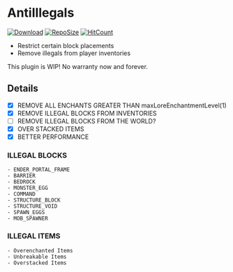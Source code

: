 # AntiIllegals

[![Download](https://img.shields.io/github/downloads/zeroBzeroT/AntiIllegals/latest/total.svg?label=download%20latest&style=popout-square)](https://github.com/blockparole/AntiSpeed/releases/latest)
[![RepoSize](https://img.shields.io/github/languages/code-size/zeroBzeroT/AntiIllegals.svg?label=repo%20size&style=popout-square)](https://github.com/blockparole/AntiSpeed)
[![HitCount](http://hits.dwyl.com/bierdosenhalter/AntiIllegals.svg)](https://github.com/blockparole/AntiSpeed)


- Restrict certain block placements
- Remove illegals from player inventories

This plugin is WIP! No warranty now and forever.

## Details

- [x] REMOVE ALL ENCHANTS GREATER THAN maxLoreEnchantmentLevel(1)
- [x] REMOVE ILLEGAL BLOCKS FROM INVENTORIES
- [ ] REMOVE ILLEGAL BLOCKS FROM THE WORLD?
- [x] OVER STACKED ITEMS
- [x] BETTER PERFORMANCE

### ILLEGAL BLOCKS
    - ENDER_PORTAL_FRAME
    - BARRIER
    - BEDROCK 
    - MONSTER_EGG
    - COMMAND
    - STRUCTURE_BLOCK
    - STRUCTURE_VOID
    - SPAWN_EGGS 
    - MOB_SPAWNER

### ILLEGAL ITEMS
    - Overenchanted Items
    - Unbreakable Items
    - Overstacked Items

